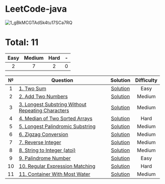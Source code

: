 # LeetCode-java
![1_gBkMCGTAdSk4tu17SCa7RQ](https://github.com/makc2299/LeetCode/assets/44743531/a6e7f076-c6b1-4e42-ada6-4676c0db9be2)


# Total: 11

|   Easy  |  Medium | Hard |  -  |
|:-------:|:-------:|:----:|:---:|
|   2     |    7    |  2   | 0   |


| № | Question | Solution | Difficulty |
|:----------:|------------------------------------------------------------------------------------------------------------------------------------------------------------|:---------------------------------------------------------------------------------------------------------------------------------:|:----------:|
| 1 | [1. Two Sum](https://leetcode.com/problems/two-sum/) | [Solution](https://github.com/makc2299/LeetCode/blob/master/src/main/java/array/TwoSum1.java) | Easy |
| 2 | [2. Add Two Numbers](https://leetcode.com/problems/add-two-numbers/) | [Solution](https://github.com/makc2299/LeetCode/blob/master/src/main/java/linked_list/AddTwoNumbers.java) | Medium |
| 3 | [3. Longest Substring Without Repeating Characters](https://leetcode.com/problems/longest-substring-without-repeating-characters/) | [Solution](https://github.com/makc2299/LeetCode/blob/master/src/main/java/LongestSubstringWithoutRepeatingCharacters.java) | Medium |
| 4 | [4. Median of Two Sorted Arrays](https://leetcode.com/problems/median-of-two-sorted-arrays/) | [Solution](https://github.com/makc2299/LeetCode/blob/master/src/main/java/array/MedianOfTwoSortedArrays.java) | Hard |
| 5 | [5. Longest Palindromic Substring](https://leetcode.com/problems/longest-palindromic-substring/) | [Solution](https://github.com/makc2299/LeetCode/blob/master/src/main/java/string/LongestPalindromicSubstring.java) | Medium |
| 6 | [6. Zigzag Conversion](https://leetcode.com/problems/zigzag-conversion/) | [Solution](https://github.com/makc2299/LeetCode/blob/master/src/main/java/ZigzagConversion.java) | Medium |
| 7 | [7. Reverse Integer](https://leetcode.com/problems/reverse-integer/) | [Solution](https://github.com/makc2299/LeetCode/blob/master/src/main/java/ReverseInteger.java) | Medium |
| 8 | [8. String to Integer (atoi)](https://leetcode.com/problems/string-to-integer-atoi/) | [Solution](https://github.com/makc2299/LeetCode/blob/master/src/main/java/string/StringToIntegerAtoi.java) | Medium |
| 9 | [9. Palindrome Number](https://leetcode.com/problems/palindrome-number/) | [Solution](https://github.com/makc2299/LeetCode/blob/master/src/main/java/PalindromeNumber.java) | Easy |
| 10 | [10. Regular Expression Matching](https://leetcode.com/problems/regular-expression-matching/) | [Solution](https://github.com/makc2299/LeetCode/blob/master/src/main/java/dynamic_programming/RegularExpressionMatching.java) | Hard |
| 11 | [11. Container With Most Water](https://leetcode.com/problems/container-with-most-water/) | [Solution](https://github.com/makc2299/LeetCode/blob/master/src/main/java/ContainerWithMostWater.java) | Medium |
